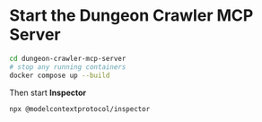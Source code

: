 # Start the Dungeon Crawler MCP Server

```bash
cd dungeon-crawler-mcp-server
# stop any running containers
docker compose up --build
```

Then start **Inspector**

```bash
npx @modelcontextprotocol/inspector
```
